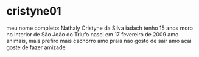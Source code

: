# cristyne01
meu nome completo: Nathaly Cristyne da Silva iadach
tenho  15 anos
moro no interior de São João do Triufo 
nasci em 17 fevereiro de 2009
amo animais, mais prefiro mais cachorro
amo praia
nao gosto de sair
amo açai
goste de fazer amizade
